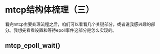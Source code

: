 # mtcp结构体梳理（三）
看完mtcp主要处理流程之后，咱们可以看看几个关键部分，或者说我感兴趣的部分。我想先看看设置和等待epoll事件这部分是怎么实现的。

## mtcp_epoll_wait()
